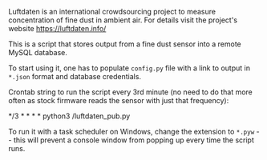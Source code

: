 Luftdaten is an international crowdsourcing project to measure concentration of fine dust in ambient air. For details visit the project's website https://luftdaten.info/

This is a script that stores output from a fine dust sensor into a remote MySQL database.

To start using it, one has to populate `config.py` file with a link to output in `*.json` format and database credentials.

Crontab string to run the script every 3rd minute (no need to do that more often as stock firmware reads the sensor with just that frequency):

*/3 * * * * python3 <path to the script>/luftdaten_pub.py

To run it with a task scheduler on Windows, change the extension to `*.pyw` -- this will prevent a console window from popping up every time the script runs.
